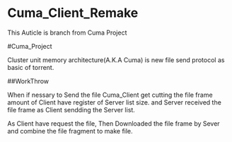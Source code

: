 # Cuma_Client_Remake

This Auticle is branch from Cuma Project

#Cuma_Project

Cluster unit memory architecture(A.K.A Cuma) is new file send protocol as basic of torrent.

##WorkThrow 

When if nessary to Send the file Cuma_Client get cutting the file frame amount of Client have register of Server list size.
and Server received the file frame as Client sendding the Server list.

As Client have request the file, Then Downloaded the file frame by Sever and combine the file fragment to make file.
